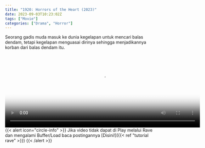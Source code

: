 ```yaml
---
title: "1920: Horrors of the Heart (2023)"
date: 2023-09-03T10:23:02Z
tags: ["Movie"]
categories: ["Drama", "Horror"]
---
```


Seorang gadis muda masuk ke dunia kegelapan untuk mencari balas dendam, tetapi kegelapan menguasai dirinya sehingga menjadikannya korban dari balas dendam itu.

<video id="video-2" 
class="art-preview lazy video-js vjs-default-skin vjs-big-play-centered" 
controls preload="auto" 
width="640" 
height="240"
poster="https://www.themoviedb.org/t/p/original/1ESHwTZnmxemZqxe6QgymRpR8ic.jpg" 
data-setup='{ "example_option": true, "width": "auto", "height": "auto", "techOrder": ["html5","flash"] }' 
onseeked="true"> <source src="https://kp3d-my.sharepoint.com/personal/ryoo_kp3d_onmicrosoft_com/_layouts/15/download.aspx?share=ETtZrbhFwrtMiTM3MyZz1lwBMDTTKNdNuaXVEcjw0uIdhw" type='video/mp4'>
</video>
<br>
{{< alert icon="circle-info" >}}
Jika video tidak dapat di Play melalui Rave dan mengalami Buffer/Load baca postingannya [Disini!]({{< ref "tutorial rave" >}})
{{< /alert >}}
